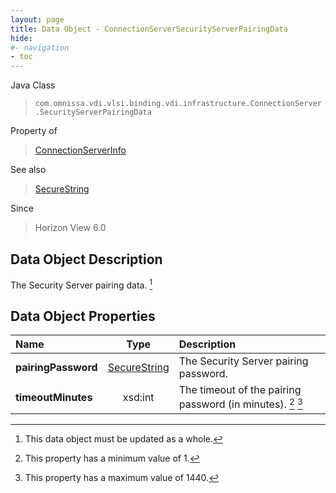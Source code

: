 ```yaml
---
layout: page
title: Data Object - ConnectionServerSecurityServerPairingData
hide:
#- navigation
- toc
---
```






Java Class
> `com.omnissa.vdi.vlsi.binding.vdi.infrastructure.ConnectionServer.SecurityServerPairingData`

Property of
> [ConnectionServerInfo](vdi.infrastructure.ConnectionServer.ConnectionServerInfo.md#field_detail)

See also
> [SecureString](vdi.util.SecureString.md)

Since
> Horizon View 6.0


## Data Object Description

The Security Server pairing data.
 [^167]



## Data Object Properties

 Name | Type | Description
:---|:---:|:---
**pairingPassword**| [SecureString](vdi.util.SecureString.md)|  The Security Server pairing password.
**timeoutMinutes**|  xsd:int|  The timeout of the pairing password (in minutes). [^8] [^253]


 


[^8]: This property has a minimum value of 1.
[^167]: This data object must be updated as a whole.
[^253]: This property has a maximum value of 1440.